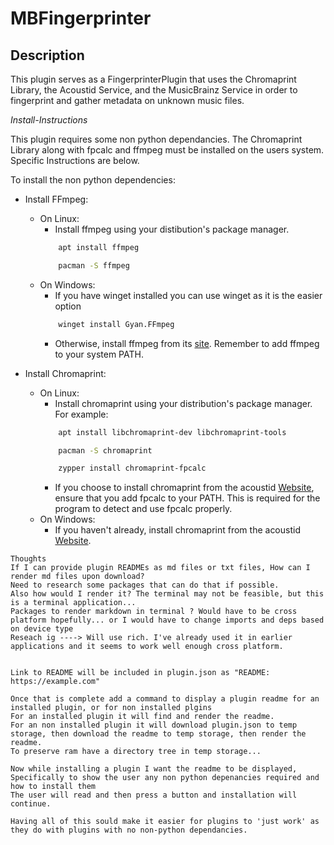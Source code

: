 # MBFingerprinter  
## Description  
This plugin serves as a FingerprinterPlugin that uses the Chromaprint Library, the Acoustid Service, and the MusicBrainz Service in order to fingerprint and gather metadata on unknown music files.

*Install-Instructions*  

This plugin requires some non python dependancies. The Chromaprint Library along with fpcalc and ffmpeg must be installed on the users system. Specific Instructions are below.

To install the non python dependencies:
- Install FFmpeg:
    - On Linux:
        - Install ffmpeg using your distibution's package manager.
        ```bash
            apt install ffmpeg
        ```
        ```bash
            pacman -S ffmpeg
        ```
    - On Windows:
        - If you have winget installed you can use winget as it is the easier option
        ```bash
            winget install Gyan.FFmpeg
        ```
        - Otherwise, install ffmpeg from its [site](https://ffmpeg.org). Remember to add ffmpeg to your system PATH.

- Install Chromaprint:
   - On Linux:
       - Install chromaprint using your distribution's package manager. For example:
       ```bash
           apt install libchromaprint-dev libchromaprint-tools
       ```
       ```bash
           pacman -S chromaprint
       ```
       ```bash
           zypper install chromaprint-fpcalc
       ```
       - If you choose to install chromaprint from the acoustid [Website](https://acoustid.org/chromaprint), ensure that you add fpcalc to your PATH. This is required for the program to detect and use fpcalc properly.
   - On Windows:
       - If you haven't already, install chromaprint from the acoustid [Website](https://acoustid.org/chromaprint).

```
Thoughts
If I can provide plugin READMEs as md files or txt files, How can I render md files upon download?
Need to research some packages that can do that if possible.
Also how would I render it? The terminal may not be feasible, but this is a terminal application...
Packages to render markdown in terminal ? Would have to be cross platform hopefully... or I would have to change imports and deps based on device type
Reseach ig ----> Will use rich. I've already used it in earlier applications and it seems to work well enough cross platform.


Link to README will be included in plugin.json as "README: https://example.com"

Once that is complete add a command to display a plugin readme for an installed plugin, or for non installed plgins
For an installed plugin it will find and render the readme.
For an non installed plugin it will download plugin.json to temp storage, then download the readme to temp storage, then render the readme.
To preserve ram have a directory tree in temp storage...

Now while installing a plugin I want the readme to be displayed, Specifically to show the user any non python depenancies required and how to install them
The user will read and then press a button and installation will continue.

Having all of this sould make it easier for plugins to 'just work' as they do with plugins with no non-python dependancies.
```